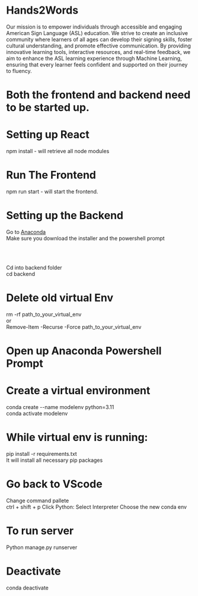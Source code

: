 # Hands2Words
Our mission is to empower individuals through accessible and engaging American Sign Language (ASL) education. We strive to create an inclusive community where learners of all ages can develop their signing skills, foster cultural understanding, and promote effective communication. By providing innovative learning tools, interactive resources, and real-time feedback, we aim to enhance the ASL learning experience through Machine Learning, ensuring that every learner feels confident and supported on their journey to fluency.

# Both the frontend and backend need to be started up. 

# Setting up React 
npm install - will retrieve all node modules 

# Run The Frontend 
npm run start - will start the frontend.

# Setting up the Backend 

Go to [Anaconda](https://www.anaconda.com/download) </br>
Make sure you download the installer and the powershell prompt </br>
 </br>

 </br>

Cd into backend folder </br>
cd backend </br>

# Delete old virtual Env 
rm -rf path_to_your_virtual_env <br>
or <br>
Remove-Item -Recurse -Force path_to_your_virtual_env <br>

# Open up Anaconda Powershell Prompt </br>
# Create a virtual environment 
conda create --name modelenv python=3.11 </br>
conda activate modelenv  </br>

# While virtual env is running:
pip install -r requirements.txt </br>
It will install all necessary pip packages </br>

# Go back to VScode 
Change command pallete </br>
ctrl + shift + p
Click Python: Select Interpreter 
Choose the new conda env

# To run server 
Python manage.py runserver

# Deactivate 
conda deactivate  </br>
